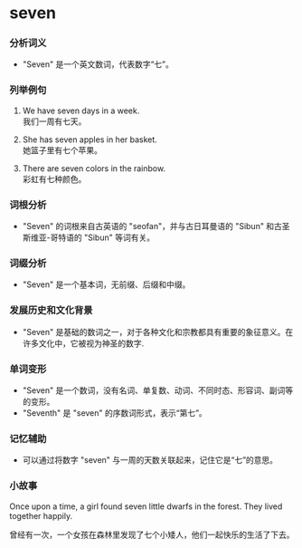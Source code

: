# seven

### 分析词义

  

*   "Seven" 是一个英文数词，代表数字“七”。

  

### 列举例句

  

1.  We have seven days in a week.  
    我们一周有七天。
    
      
    
2.  She has seven apples in her basket.  
    她篮子里有七个苹果。
    
      
    
3.  There are seven colors in the rainbow.  
    彩虹有七种颜色。
    
      
    

  

### 词根分析

  

*   "Seven" 的词根来自古英语的 "seofan"，并与古日耳曼语的 "Sibun" 和古圣斯维亚-哥特语的 "Sibun" 等词有关。

  

### 词缀分析

  

*   "Seven" 是一个基本词，无前缀、后缀和中缀。

  

### 发展历史和文化背景

  

*   "Seven" 是基础的数词之一，对于各种文化和宗教都具有重要的象征意义。在许多文化中，它被视为神圣的数字.

  

### 单词变形

  

*   "Seven" 是一个数词，没有名词、单复数、动词、不同时态、形容词、副词等的变形。
*   "Seventh" 是 "seven" 的序数词形式，表示“第七”。

  

### 记忆辅助

  

*   可以通过将数字 "seven" 与一周的天数关联起来，记住它是“七”的意思。

  

### 小故事

  

Once upon a time, a girl found seven little dwarfs in the forest. They lived together happily.

  

曾经有一次，一个女孩在森林里发现了七个小矮人，他们一起快乐的生活了下去。
